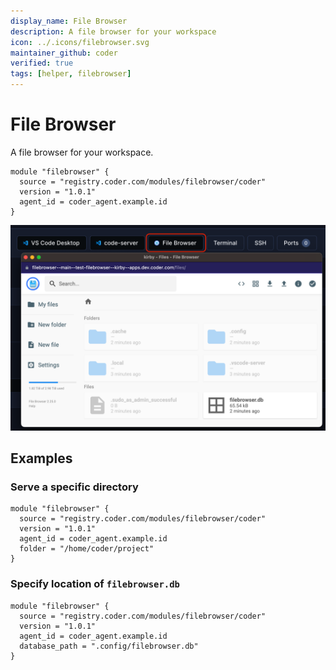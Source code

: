 ```yaml
---
display_name: File Browser
description: A file browser for your workspace
icon: ../.icons/filebrowser.svg
maintainer_github: coder
verified: true
tags: [helper, filebrowser]
---
```


# File Browser

A file browser for your workspace.

```hcl
module "filebrowser" {
  source = "registry.coder.com/modules/filebrowser/coder"
  version = "1.0.1"
  agent_id = coder_agent.example.id
}
```

![Filebrowsing Example](../.images/filebrowser.png)

## Examples

### Serve a specific directory

```hcl
module "filebrowser" {
  source = "registry.coder.com/modules/filebrowser/coder"
  version = "1.0.1"
  agent_id = coder_agent.example.id
  folder = "/home/coder/project"
}
```

### Specify location of `filebrowser.db`

```hcl
module "filebrowser" {
  source = "registry.coder.com/modules/filebrowser/coder"
  version = "1.0.1"
  agent_id = coder_agent.example.id
  database_path = ".config/filebrowser.db"
}
```
